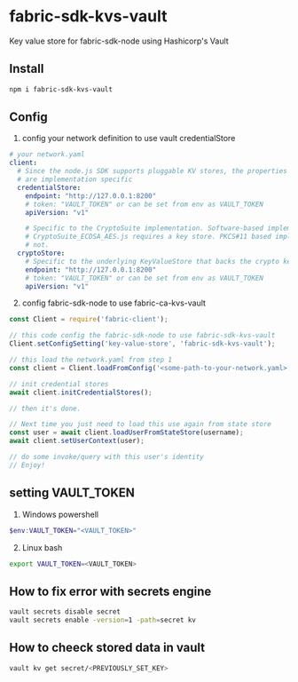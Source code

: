 # fabric-sdk-kvs-vault

Key value store for fabric-sdk-node using Hashicorp's Vault

## Install

```bash
npm i fabric-sdk-kvs-vault
```

## Config

1. config your network definition to use vault credentialStore

```yaml
# your network.yaml
client:
  # Since the node.js SDK supports pluggable KV stores, the properties under "credentialStore"
  # are implementation specific
  credentialStore:
    endpoint: "http://127.0.0.1:8200"
    # token: "VAULT_TOKEN" or can be set from env as VAULT_TOKEN
    apiVersion: "v1"

    # Specific to the CryptoSuite implementation. Software-based implementations like
    # CryptoSuite_ECDSA_AES.js requires a key store. PKCS#11 based implementations does
    # not.
  cryptoStore:
    # Specific to the underlying KeyValueStore that backs the crypto key store.
    endpoint: "http://127.0.0.1:8200"
    # token: "VAULT_TOKEN" or can be set from env as VAULT_TOKEN
    apiVersion: "v1"
```

2. config fabric-sdk-node to use fabric-ca-kvs-vault 

```javascript
const Client = require('fabric-client');

// this code config the fabric-sdk-node to use fabric-sdk-kvs-vault
Client.setConfigSetting('key-value-store', 'fabric-sdk-kvs-vault');

// this load the network.yaml from step 1
const client = Client.loadFromConfig('<some-path-to-your-network.yaml>');

// init credential stores
await client.initCredentialStores();

// then it's done.

// Next time you just need to load this use again from state store
const user = await client.loadUserFromStateStore(username);
await client.setUserContext(user);

// do some invoke/query with this user's identity
// Enjoy!
```

## setting VAULT_TOKEN

1. Windows powershell

```powershell
$env:VAULT_TOKEN="<VAULT_TOKEN>"
```

2. Linux bash

```bash
export VAULT_TOKEN=<VAULT_TOKEN>
```

## How to fix error with secrets engine

```bash
vault secrets disable secret
vault secrets enable -version=1 -path=secret kv
```

## How to cheeck stored data in vault

```bash
vault kv get secret/<PREVIOUSLY_SET_KEY>
```